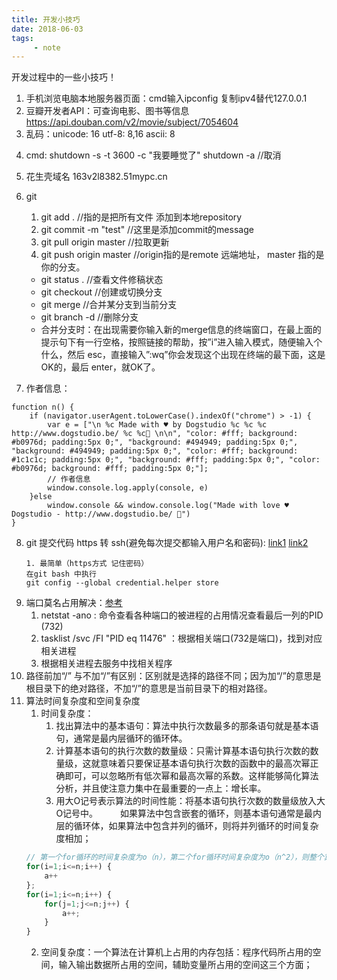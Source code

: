 ```yaml
---
title: 开发小技巧
date: 2018-06-03
tags:
     - note
---
```

开发过程中的一些小技巧！

1. 手机浏览电脑本地服务器页面：cmd输入ipconfig  复制ipv4替代127.0.0.1
2. 豆瓣开发者API：可查询电影、图书等信息
https://api.douban.com/v2/movie/subject/7054604
3. 乱码：unicode: 16      utf-8: 8,16      ascii: 8
<!-- more -->
4. cmd:
	shutdown -s -t 3600 -c "我要睡觉了"
	shutdown -a  //取消
5. 花生壳域名 163v2l8382.51mypc.cn
6. git
    1. git add . //指的是把所有文件 添加到本地repository
    2. git commit -m "test" //这里是添加commit的message
    3. git pull origin master //拉取更新
    4. git push origin master //origin指的是remote 远端地址， master 指的是你的分支。

    - git status . //查看文件修稿状态
    - git checkout //创建或切换分支
    - git merge <name> //合并某分支到当前分支
    - git branch -d <name> //删除分支
    - 合并分支时：在出现需要你输入新的merge信息的终端窗口，在最上面的提示句下有一行空格，按照链接的帮助，按”i”进入输入模式，随便输入个什么，然后 esc，直接输入”:wq”你会发现这个出现在终端的最下面，这是OK的，最后 enter，就OK了。
7. 作者信息：

```
function n() {
    if (navigator.userAgent.toLowerCase().indexOf("chrome") > -1) {
        var e = ["\n %c Made with ♥ by Dogstudio %c %c %c http://www.dogstudio.be/ %c %c🐶 \n\n", "color: #fff; background: #b0976d; padding:5px 0;", "background: #494949; padding:5px 0;", "background: #494949; padding:5px 0;", "color: #fff; background: #1c1c1c; padding:5px 0;", "background: #fff; padding:5px 0;", "color: #b0976d; background: #fff; padding:5px 0;"];
        // 作者信息
        window.console.log.apply(console, e)
    }else
        window.console && window.console.log("Made with love ♥ Dogstudio - http://www.dogstudio.be/ 🐶")
}
```
8. git 提交代码 https 转 ssh(避免每次提交都输入用户名和密码):
[link1](https://www.jianshu.com/p/2800dfbcdc04) [link2](http://blog.csdn.net/tcjy1000/article/details/64923592)
    ```
    1. 最简单（https方式 记住密码）
    在git bash 中执行
    git config --global credential.helper store
    ```
9. 端口莫名占用解决：[参考](http://ju.outofmemory.cn/entry/231876)
    1. netstat -ano : 命令查看各种端口的被进程的占用情况查看最后一列的PID (732)
    2. tasklist /svc /FI "PID eq 11476" ：根据相关端口(732是端口)，找到对应相关进程
    3. 根据相关进程去服务中找相关程序
10. 路径前加“/” 与不加“/”有区别：区别就是选择的路径不同；因为加“/”的意思是根目录下的绝对路径，不加“/”的意思是当前目录下的相对路径。
11. 算法时间复杂度和空间复杂度
    1. 时间复杂度：
        1. 找出算法中的基本语句：算法中执行次数最多的那条语句就是基本语句，通常是最内层循环的循环体。
        2. 计算基本语句的执行次数的数量级：只需计算基本语句执行次数的数量级，这就意味着只要保证基本语句执行次数的函数中的最高次幂正确即可，可以忽略所有低次幂和最高次幂的系数。这样能够简化算法分析，并且使注意力集中在最重要的一点上：增长率。
        3. 用大Ο记号表示算法的时间性能：将基本语句执行次数的数量级放入大Ο记号中。
　　    如果算法中包含嵌套的循环，则基本语句通常是最内层的循环体，如果算法中包含并列的循环，则将并列循环的时间复杂度相加；
    ```JavaScript
    // 第一个for循环的时间复杂度为o（n），第二个for循环时间复杂度为o（n^2），则整个算法的时间复杂度为o(n^2+n)
    for(i=1;i<=n;i++) {
        a++
    };
    for(i=1;i<=n;i++) {
        for(j=1;j<=n;j++) {
            a++;
        }
    }
    ```
    2. 空间复杂度：一个算法在计算机上占用的内存包括：程序代码所占用的空间，输入输出数据所占用的空间，辅助变量所占用的空间这三个方面；